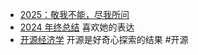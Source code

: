 - [2025：敬我不能，尽我所问](https://mp.weixin.qq.com/s/uqm_kuzDnmH0DbOkPNewMQ)
- [2024 年终总结](https://www.sixian.li/writing/my-2024) 喜欢她的表达
- [开源经济学](https://manateelazycat.github.io/2024/12/29/open-source-economics/) 开源是好奇心探索的结果 #开源
